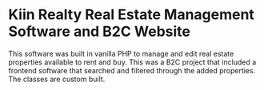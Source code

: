 # Kiin Realty Real Estate Management Software and B2C Website

This software was built in vanilla PHP to manage and edit real estate properties available to rent and buy. This was a B2C project that included a frontend software that searched and filtered through the added properties. The classes are custom built. 
